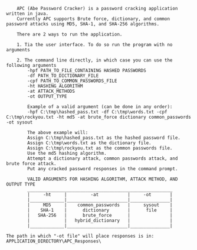         APC (Abe Password Cracker) is a password cracking application written in java. 
        Currently APC supports Brute force, dictionary, and common password attacks using MD5, SHA-1, and SHA-256 algorithms.

        There are 2 ways to run the application.

        1. Tia the user interface. To do so run the program with no arguments

        2. The command line directly, in which case you can use the following arguments
            -hpf PATH_TO_FILE_CONTAINING HASHED PASSWORDS
            -df PATH_TO_DICTIONARY_FILE
            -cpf PATH_TO_COMMON_PASSWORDS_FILE
            -ht HASHING_ALGORITHM
            -at ATTACK_METHODS
            -ot OUTPUT_TYPE

            Example of a valid argument (can be done in any order):
            -hpf C:\tmp\hashed_pass.txt -df C:\tmp\words.txt -cpf C:\tmp\rockyou.txt -ht md5 -at brute_force dictionary common_passwords -ot sysout

            The above example will: 
            Assign C:\tmp\hashed_pass.txt as the hashed password file.
            Assign C:\tmp\words.txt as the dictionary file.
            Assign C:\tmp\rockyou.txt as the common passwords file.
            Use the md5 hashing algorithm.
            Attempt a dictionary attack, common passwords attack, and brute force attack.
            Put any cracked password responses in the command prompt.

            VALID ARGUMENTS FOR HASHING ALGORITHM, ATTACK METHOD, AND OUTPUT TYPE
            _______________________________________________________
            |     -ht     |         -at           |     -ot       |
            |_____________|_______________________|_______________|
            |     MD5     |    common_passwords   |     sysout    |
            |    SHA-1    |      dictionary       |      file     |
            |   SHA-256   |      brute_force      |               |
            |             |   hybrid_dictionary   |               |
            |_____________|_______________________|_______________|
    
    The path in which "-ot file" will place responses is in: APPLICATION_DIRECTORY\APC_Responses\
    
